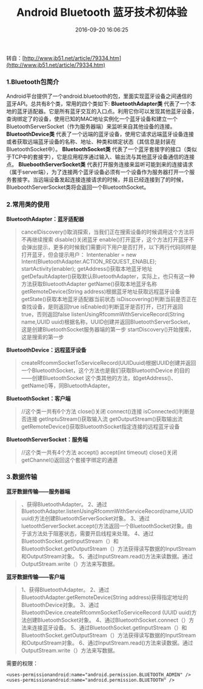 ﻿---
title: Android Bluetooth 蓝牙技术初体验
date: 2016-09-20 16:06:25
categories: [android,学习笔记]
tags: [android,蓝牙,通信]
---


转自：[http://www.jb51.net/article/79334.htm](http://www.jb51.net/article/79334.htm)

### 1.Bluetooth包简介
Android平台提供了一个android.bluetooth的包，里面实现蓝牙设备之间通信的蓝牙API。总共有8个类，常用的四个类如下:
**BluetoothAdapter类**
代表了一个本地的蓝牙适配器。它是所有蓝牙交互的入口点。利用它你可以发现其他蓝牙设备，查询绑定了的设备，使用已知的MAC地址实例化一个蓝牙设备和建立一个BluetoothServerSocket（作为服务器端）来监听来自其他设备的连接。<!--more-->
**BluetoothDevice类**
代表了一个远端的蓝牙设备，使用它请求远端蓝牙设备连接或者获取远端蓝牙设备的名称、地址、种类和绑定状态（其信息是封装在BluetoothSocket中）。
**BluetoothSocket类**
代表了一个蓝牙套接字的接口（类似于TCP中的套接字），它是应用程序通过输入、输出流与其他蓝牙设备通信的连接点。
**BlueboothServerSocket类**
代表打开服务连接来监听可能到来的连接请求（属于server端），为了连接两个蓝牙设备必须有一个设备作为服务器打开一个服务套接字。当远端设备发起连接连接请求的时候，并且已经连接到了的时候，BlueboothServerSocket类将会返回一个BluetoothSocket。

### 2.常用类的使用
**BluetoothAdapter：蓝牙适配器**
> cancelDiscovery()取消探索，当我们正在搜索设备的时候调用这个方法将不再继续搜索
disable()关闭蓝牙
enable()打开蓝牙，这个方法打开蓝牙不会弹出提示，更多的时候我们需要问下用户是否打开，以下两行代码同样是打开蓝牙，但会提示用户：
Intentenabler = new Intent(BluetoothAdapter.ACTION_REQUEST_ENABLE);
startActivity(enabler);
getAddress()获取本地蓝牙地址
getDefaultAdapter()获取默认BluetoothAdapter，实际上，也只有这一种方法获取BluetoothAdapter
getName()获取本地蓝牙名称
getRemoteDevice(String address)根据蓝牙地址获取远程蓝牙设备
getState()获取本地蓝牙适配器当前状态
isDiscovering()判断当前是否正在查找设备，是则返回true
isEnabled()判断蓝牙是否打开，已打开返回true，否则返回false
listenUsingRfcommWithServiceRecord(String name,UUID uuid)根据名称，UUID创建并返回BluetoothServerSocket，这是创建BluetoothSocket服务器端的第一步
startDiscovery()开始搜索，这是搜索的第一步

**BluetoothDevice：远程蓝牙设备**
> createRfcommSocketToServiceRecord(UUIDuuid)根据UUID创建并返回一个BluetoothSocket，这个方法也是我们获取BluetoothDevice
的目的——创建BluetoothSocket
这个类其他的方法，如getAddress()、getName()等，同BluetoothAdapter。

**BluetoothSocket：客户端**
> //这个类一共有6个方法
close()关闭
connect()连接
isConnected()判断是否连接
getInptuStream()获取输入流
getOutputStream()获取输出流
getRemoteDevice()获取BluetoothSocket指定连接的远程蓝牙设备

**BluetoothServerSocket：服务端**
> //这个类一共有4个方法
accept()
accept(int timeout)
close()关闭
getChannel()返回这个套接字绑定的通道

### 3.数据传输
**蓝牙数据传输——服务器端**
> 、获得BluetoothAdapter。 
2、通过BluetoothAdapter.listenUsingRfcommWithServiceRecord(name,UUID uuid)方法创建BluetoothServerSocket对象。 
3、通过luetoothServerSocket.accept()方法返回一个BluetoothSocket对象。由于该方法处于阻塞状态，需要开启线程来处理。 
4、通过BluetoothSocket.getInputStream（）和BluetoothSocket.getOutputStream（）方法获得读写数据的InputStream和OutputStream对象。 
5、通过InputStream.read()方法来读数据。通过OutputStream.write（）方法来写数据。

**蓝牙数据传输——客户端**
> 1、获得BluetoothAdapter。 
2、通过BluetoothAdapter.getRemoteDevice(String address)获得指定地址的BluetoothDevice对象。 
3、通过BluetoothDevice.createRfcommSocketToServiceRecord (UUID uuid)方法创建BluetoothSocket对象。 
4、通过BluetoothSocket.connect（）方法来连接蓝牙设备。 
5、通过BluetoothSocket.getInputStream（）和BluetoothSocket.getOutputStream（）方法获得读写数据的InputStream和OutputStream对象。 
6、通过InputStream.read()方法来读数据。通过OutputStream.write（）方法来写数据。

需要的权限：
```
<uses-permissionandroid:name="android.permission.BLUETOOTH_ADMIN" />
<uses-permissionandroid:name="android.permission.BLUETOOTH" />
```





